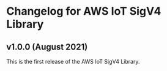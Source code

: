 # Changelog for AWS IoT SigV4 Library

## v1.0.0 (August 2021)

This is the first release of the AWS IoT SigV4 Library.
